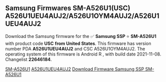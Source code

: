 <h2>Samsung Firmwares SM-A526U1(USC) A526U1UEU4AUJ2/A526U1OYM4AUJ2/A526U1UEU4AUJ2</h2>
Download the Samsung firmware for the ✅ <strong>Samsung SSP </strong> ⭐ <strong>SM-A526U1</strong> with product code <strong>USC</strong> <strong> from United States</strong>. This firmware has version number PDA <strong>A526U1UEU4AUJ2</strong> and CSC A526U1OYM4AUJ2. The operating system of this firmware is Android R , with build date 2021-11-08. Changelist <strong>22646184</strong>.


[SM-A526U1](https://samfirm.shop/samsung/model/SM-A526U1)
[A526U1UEU4AUJ2](https://samfirm.shop/samsung/pda/A526U1UEU4AUJ2)
[Download Firmware Samsung SSP SM-A526U1](https://samfirm.shop/samsung/firmware/472652)
